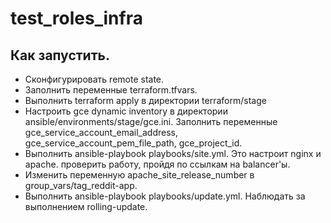 # test_roles_infra

## Как запустить.
- Сконфигурировать remote state.
- Заполнить переменные terraform.tfvars.
- Выполнить terraform apply в директории terraform/stage
- Настроить gce dynamic inventory в директории ansible/environments/stage/gce.ini. Заполнить переменные gce_service_account_email_address, gce_service_account_pem_file_path, gce_project_id.
- Выполнить ansible-playbook playbooks/site.yml. Это настроит nginx и apache. проверить работу, пройдя по ссылкам на balancer'ы.
- Изменить переменную apache_site_release_number в group_vars/tag_reddit-app.
- Выполнить ansible-playbook playbooks/update.yml. Наблюдать за выполнением rolling-update.
